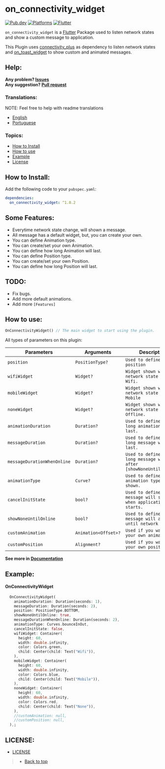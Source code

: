 # on_connectivity_widget

[![Pub.dev](https://img.shields.io/pub/v/on_connectivity_widget?color=9cf&label=Pub.dev&style=flat-square)](https://pub.dev/packages/on_connectivity_widget)
[![Platforms](https://img.shields.io/badge/Platforms-Android%20%7C%20IOS%20%7C%20Web%20%7C%20MacOs%20%7C%20Linux%20%7C%20Windows-9cf?&style=flat-square)](https://www.android.com/)
[![Flutter](https://img.shields.io/badge/Language-Flutter%20%7C%20Null--Safety-9cf?logo=flutter&style=flat-square)](https://www.flutter.dev/)

`on_connectivity_widget` is a [Flutter](https://flutter.dev/) Package used to listen network states and show a custom message to application.

This Plugin uses [connectivity_plus](https://pub.dev/packages/connectivity_plus) as dependency to listen network states
and [on_toast_widget](https://pub.dev/packages/on_toast_widget) to show custom and animated messages.

## Help:

**Any problem? [Issues](https://github.com/LucasPJS/on_connectivity_widget/issues)** <br>
**Any suggestion? [Pull request](https://github.com/LucasPJS/on_connectivity_widget/pulls)**

### Translations:

NOTE: Feel free to help with readme translations

* [English](README.md)
* [Portuguese](README.pt-BR.md)

### Topics:

* [How to Install](#how-to-install)
* [How to use](#how-to-use)
* [Example](#example)
* [License](#license)

<!-- ## Gif Examples:
| <img src=""/> | <img src=""/> | <img src=""/> | <img src=""/> |
|:---:|:---:|:---:|:---:|
| TOP | BOTTOM | LEFT_TOP | LEFT_BOTTOM | -->

## How to Install:
Add the following code to your `pubspec.yaml`:
```yaml
dependencies:
  on_connectivity_widget: ^1.0.2
```

## Some Features:

* Everytime network state change, will shown a message.
* All message has a default widget, but, you can create your own.
* You can define Animation type. 
* You can create/set your own Animation. 
* You can define how long Animation will last.
* You can define Position type. 
* You can create/set your own Position. 
* You can define how long Position will last.

## TODO:

* Fix bugs.
* Add more default animations.
* Add more `[Features]`

## How to use:

```dart
OnConnectivityWidget() // The main widget to start using the plugin.
```
All types of parameters on this plugin:

|  Parameters  |   Arguments   |   Description   |
|--------------|-----------------|-----------------|
| `position` | `PositionType?` | `Used to define message position` | <br>
| `wifiWidget` | `Widget?` | `Widget shown when network state is: Wifi.` | <br>
| `mobileWidget` | `Widget?` | `Widget shown when network state is: Mobile` | <br>
| `noneWidget` | `Widget?` | `Widget shown when network state is: Offline.` | <br>
| `animationDuration` | `Duration?` | `Used to define how long animation will last.` | <br>
| `messageDuration` | `Duration?` | `Used to define how long message will last.` | <br>
| `messageDurationWhenOnline` | `Duration?` | `Used to define how long message will after [showNoneUntilOnline].` | <br>
| `animationType` | `Curve?` | `Used to define what animation type will be shown.` | <br>
| `cancelInitState` | `bool?` | `Used to define if message will shown when application starts.` | <br>
| `showNoneUntilOnline` | `bool?` | `Used to define if message will await until network connect.` | <br>
| `customAnimation` | `Animation<Offset>?` | `Used if you want use your own animation.` | <br>
| `customPosition` | `Alignment?` | `Used if you want use your own position.` | <br>

**See more in [Documentation](https://pub.dev/documentation/on_connectivity_widget/latest/on_connectivity_widget/on_connectivity_widget-library.html)**

## Example:

#### OnConnectivityWidget
```dart
  OnConnectivityWidget(
    animationDuration: Duration(seconds: 1),
    messageDuration: Duration(seconds: 2),
    position: PositionType.BOTTOM,
    showNoneUntilOnline: true,
    messageDurationWhenOnline: Duration(seconds: 2),
    animationType: Curves.bounceInOut,
    cancelInitState: false,
    wifiWidget: Container(
      height: 60,
      width: double.infinity,
      color: Colors.green,
      child: Center(child: Text("Wifi")),
    ),
    mobileWidget: Container(
      height: 60,
      width: double.infinity,
      color: Colors.blue,
      child: Center(child: Text("Mobile")),
    ),
    noneWidget: Container(
      height: 60,
      width: double.infinity,
      color: Colors.red,
      child: Center(child: Text("None")),
    ),
    //customAnimation: null,
    //customPosition: null,
  ),;
```

## LICENSE:

* [LICENSE](https://github.com/LucasPJS/on_connectivity_widget/blob/main/LICENSE)

> * [Back to top](#on_connectivity_widget)
